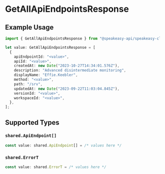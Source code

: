 # GetAllApiEndpointsResponse

## Example Usage

```typescript
import { GetAllApiEndpointsResponse } from "@speakeasy-api/speakeasy-client-sdk-typescript/sdk/models/operations";

let value: GetAllApiEndpointsResponse = [
  {
    apiEndpointId: "<value>",
    apiId: "<value>",
    createdAt: new Date("2023-10-27T14:34:01.576Z"),
    description: "Advanced disintermediate monitoring",
    displayName: "Effie.Keebler",
    method: "<value>",
    path: "/srv",
    updatedAt: new Date("2023-09-22T11:03:04.845Z"),
    versionId: "<value>",
    workspaceId: "<value>",
  },
];
```

## Supported Types

### `shared.ApiEndpoint[]`

```typescript
const value: shared.ApiEndpoint[] = /* values here */
```

### `shared.ErrorT`

```typescript
const value: shared.ErrorT = /* values here */
```

